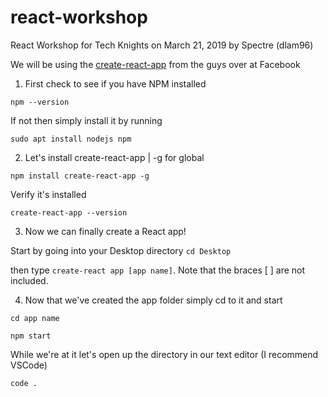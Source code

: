 # react-workshop
React Workshop for Tech Knights on March 21, 2019 by Spectre (dlam96)

We will be using the [create-react-app](https://github.com/facebook/create-react-app) from the guys over at Facebook

1. First check to see if you have NPM installed

`npm --version`

If not then simply install it by running

`sudo apt install nodejs npm`

2. Let's install create-react-app | -g for global

`npm install create-react-app -g`

Verify it's installed

`create-react-app --version`

3. Now we can finally create a React app!

Start by going into your Desktop directory
`cd Desktop`

then type `create-react app [app name]`. Note that the braces [ ] are not included.

4. Now that we've created the app folder simply cd to it and start

`cd app name`

`npm start`
 
 While we're at it let's open up the directory in our text editor (I recommend VSCode)
 
 `code .`
